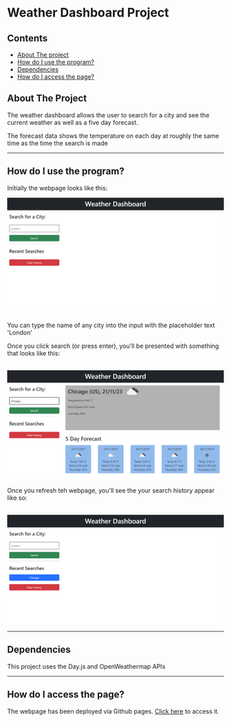 # Weather Dashboard Project

## Contents

- [About The project](#about-the-project)
- [How do I use the program?](#how-do-i-use-the-program)
- [Dependencies](#Dependencies)
- [How do I access the page?](#how-do-i-access-the-page)


## About The Project

The weather dashboard allows the user to search for a city and see the current weather as well as a five day forecast.

The forecast data shows the temperature on each day at roughly the same time as the time the search is made

---

## How do I use the program?

Initially the webpage looks like this: 

<img src="./assets/screenshots/wdp-initial.png">

\
You can type the name of any city into the input with the placeholder text 'London'

Once you click search (or press enter), you'll be presented with something that looks like this: 

\
<img src="./assets/screenshots/wdp-first-search.png">


Once you refresh teh webpage, you'll see the your search history appear like so: 

\
<img src="./assets/screenshots/wdp-search-history.png">

---

## Dependencies

This project uses the Day.js and OpenWeathermap APIs

---

## How do I access the page?

The webpage has been deployed via Github pages. [Click here](https://syntaxerror-23.github.io/weather-dashboard-project/) to access it.

